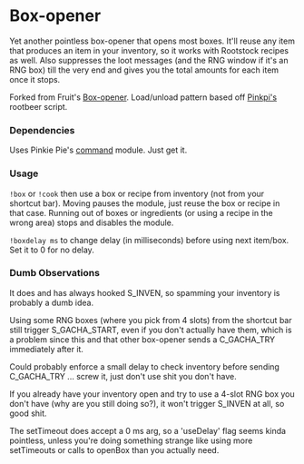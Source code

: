 # Box-opener
Yet another pointless box-opener that opens most boxes. It'll reuse any item that produces an item in your inventory, so it works with Rootstock recipes as well. Also suppresses the loot messages (and the RNG window if it's an RNG box) till the very end and gives you the total amounts for each item once it stops.

Forked from Fruit's [Box-opener](https://github.com/soler91/box-opener). Load/unload pattern based off [Pinkpi's](https://github.com/pinkipi) rootbeer script.

### Dependencies
Uses Pinkie Pie's [command](https://github.com/pinkipi/command) module. Just get it.

### Usage
`!box` or `!cook` then use a box or recipe from inventory (not from your shortcut bar). Moving pauses the module, just reuse the box or recipe in that case. Running out of boxes or ingredients (or using a recipe in the wrong area) stops and disables the module.

`!boxdelay ms` to change delay (in milliseconds) before using next item/box. Set it to 0 for no delay.

### Dumb Observations
It does and has always hooked S_INVEN, so spamming your inventory is probably a dumb idea.

Using some RNG boxes (where you pick from 4 slots) from the shortcut bar still trigger S_GACHA_START, even if you don't actually have them, which is a problem since this and that other box-opener sends a C_GACHA_TRY immediately after it.

Could probably enforce a small delay to check inventory before sending C_GACHA_TRY ... screw it, just don't use shit you don't have.

If you already have your inventory open and try to use a 4-slot RNG box you don't have (why are you still doing so?), it won't trigger S_INVEN at all, so good shit.

The setTimeout does accept a 0 ms arg, so a 'useDelay' flag seems kinda pointless, unless you're doing something strange like using more setTimeouts or calls to openBox than you actually need.
